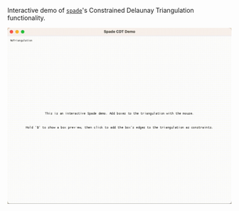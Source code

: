 Interactive demo of [`spade`](https://github.com/Stoeoef/spade)'s Constrained Delaunay Triangulation functionality.

<img src="demo.gif" width="800">
